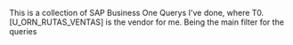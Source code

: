 This is a collection of SAP Business One Querys I've done, where T0.[U_ORN_RUTAS_VENTAS] is the vendor for me. Being the main filter for the queries

